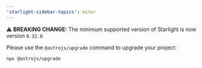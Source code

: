 ```yaml
---
'starlight-sidebar-topics': minor
---
```


⚠️ **BREAKING CHANGE:** The minimum supported version of Starlight is now version `0.32.0`.

Please use the `@astrojs/upgrade` command to upgrade your project:

```sh
npx @astrojs/upgrade
```
